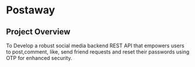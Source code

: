 # Postaway
Project Overview
-----------------------------------------------------------------------------------------------------------------------------------------------------------------------------------------------------------------------
To Develop a robust social media backend REST API that empowers users to post,comment, like, send friend requests and reset their passwords using OTP for enhanced security.
